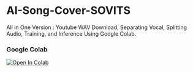 # AI-Song-Cover-SOVITS
All in One Version : Youtube WAV Download, Separating Vocal, Splitting Audio, Training, and Inference Using Google Colab.

### Google Colab
[![Open In Colab](https://colab.research.google.com/assets/colab-badge.svg)](https://colab.research.google.com/github/ardha27/AI-Song-Cover-SOVITS/blob/main/AI_Song_Cover_SOVITS.ipynb)
